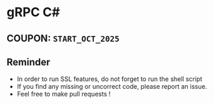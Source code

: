 # gRPC C#

## COUPON: `START_OCT_2025`

## Reminder

- In order to run SSL features, do not forget to run the shell script
- If you find any missing or uncorrect code, please report an issue.
- Feel free to make pull requests !
